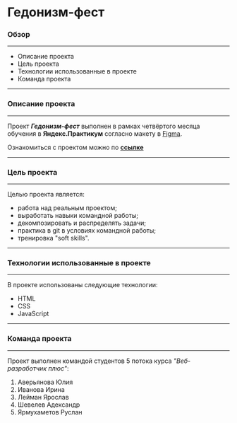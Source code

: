 # Гедонизм-фест


### Обзор
---
* Описание проекта
* Цель проекта
* Технологии использованные в проекте
* Команда проекта
---
### Описание проекта
---

Проект ***Гедонизм-фест*** выполнен в рамках четвёртого месяца обучения в **Яндекс.Практикум** согласно макету в [Figma](https://www.figma.com/file/W9BwfhAlID2YzCkv51FOP1/Nochlezhka-web%2B?node-id=0%3A1).

Ознакомиться с проектом можно по [**ссылке**](https://avaveryu.github.io/project_gedonizm/index.html)

---
### Цель проекта
---
Целью проекта является:
- работа над реальным проектом;
- выработать навыки командной работы;
- декомпозировать и распределять задачи;
- практика в git в условиях командной работы;
- тренировка "soft skills".
---
### Технологии использованные в проекте
---
В проекте использованы следующие технологии:
- HTML
- CSS
- JavaScript
---
### Команда проекта
---
Проект выполнен командой студентов 5 потока курса *"Веб-разработчик плюс"*:

1. Аверьянова Юлия
2. Иванова Ирина
3. Лейман Ярослав
4. Шевелев Адександр
5. Ярмухаметов Руслан
